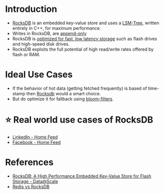 
# Introduction
- [RocksDB](http://rocksdb.org/) is an embedded key-value store and uses a [LSM-Tree](../../DataStructuresDB/LSMTree.md), written entirely in C++, for maximum performance.
- Writes in RocksDB, are [append-only](../../DataStructuresDB/AppendOnlyProperty.md)
- RocksDB is [optimized for fast, low latency storage](../../../3_SystemGlossaries/Scalability/LatencyThroughput.md) such as flash drives and high-speed disk drives. 
- RocksDB exploits the full potential of high read/write rates offered by flash or RAM.

# Ideal Use Cases
- If the behavior of hot data (getting fetched frequently) is based of time-stamp then [Rocksdb]() would a smart choice.
- But do optimize it for fallback using [bloom-filters](../../DataStructuresDB/LSMTree.md).

# :star: Real world use cases of RocksDB
- [LinkedIn - Home Feed](../../../1_TechStacksRealApps/LinkedInTechStack.md)
- [Facebook - Home Feed](../../../1_TechStacksRealApps/FacebookTechStack.md)

# References
- [RocksDB: A High Performance Embedded Key-Value Store for Flash Storage - Data@Scale](https://www.youtube.com/watch?v=V_C-T5S-w8g)
- [Redis vs RocksDB](https://stackoverflow.com/questions/31831706/redis-vs-rocksdb)